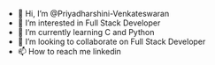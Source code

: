 - 👋 Hi, I’m @Priyadharshini-Venkateswaran
- 👀 I’m interested in Full Stack Developer
- 🌱 I’m currently learning C and Python
- 💞️ I’m looking to collaborate on Full Stack Developer
- 📫 How to reach me linkedin
<!---
Priyadharshini-venkateswaran/Priyadharshini-venkateswaran is a ✨ special ✨ repository because its `README.md` (this file) appears on your GitHub profile.
You can click the Preview link to take a look at your changes.
--->
